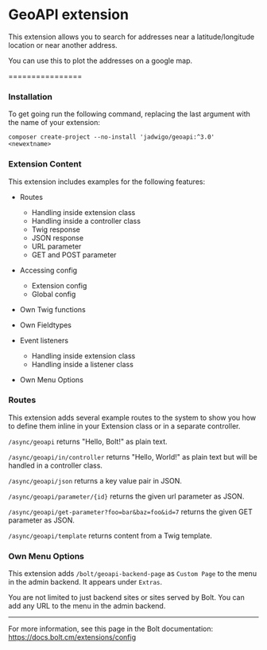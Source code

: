GeoAPI extension
================

This extension allows you to search for addresses near a latitude/longitude location or near another address.

You can use this to plot the addresses on a google map.

================


### Installation

To get going run the following command, replacing the last argument with the name of your extension:

`composer create-project --no-install 'jadwigo/geoapi:^3.0' <newextname>`  

### Extension Content

This extension includes examples for the following features:

- Routes
  - Handling inside extension class
  - Handling inside a controller class
  - Twig response
  - JSON response
  - URL parameter
  - GET and POST parameter

- Accessing config
   - Extension config
   - Global config

- Own Twig functions

- Own Fieldtypes

- Event listeners
  - Handling inside extension class
  - Handling inside a listener class

- Own Menu Options
  
### Routes

This extension adds several example routes to the system to show you how to define them inline in your Extension class or in a separate controller.

`/async/geoapi` returns "Hello, Bolt!" as plain text.

`/async/geoapi/in/controller` returns "Hello, World!" as plain text but will be handled in a controller class.

`/async/geoapi/json` returns a key value pair in JSON.

`/async/geoapi/parameter/{id}` returns the given url parameter as JSON.

`/async/geoapi/get-parameter?foo=bar&baz=foo&id=7` returns the given GET parameter as JSON.

`/async/geoapi/template` returns content from a Twig template.


### Own Menu Options

This extension adds `/bolt/geoapi-backend-page` as `Custom Page` to the menu in the admin backend. It appears under `Extras`. 

You are not limited to just backend sites or sites served by Bolt. You can add any URL to the menu in the admin backend.

----

For more information, see this page in the Bolt documentation: https://docs.bolt.cm/extensions/config 
